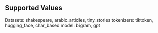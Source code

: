 ## Supported Values
Datasets: shakespeare, arabic_articles, tiny_stories
tokenizers: tiktoken, hugging_face, char_based
model: bigram, gpt